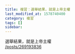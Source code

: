 ```yaml
---
title: 複習：選舉結果，就是上帝主權
last_modified_at: 1578740400
category: 複習
tags: []
sidebar: 
---
```


<p>選舉結果，就是上帝主權<br/>
<a href="/posts/269193836" target="_blank">/posts/269193836</a></p>
<p> </p>
